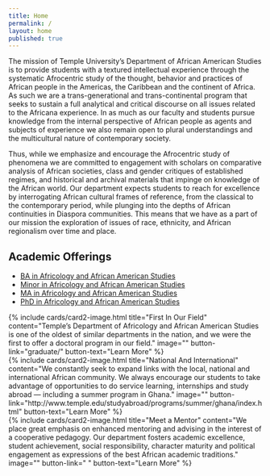 ```yaml
---
title: Home
permalink: /
layout: home
published: true
---
```


The mission of Temple University’s Department of African American Studies is to provide students with a textured intellectual experience through the systematic Afrocentric study of the thought, behavior and practices of African people in the Americas, the Caribbean and the continent of Africa. As such we are a trans-generational and trans-continental program that seeks to sustain a full analytical and critical discourse on all issues related to the Africana experience. In as much as our faculty and students pursue knowledge from the internal perspective of African people as agents and subjects of experience we also remain open to plural understandings and the multicultural nature of contemporary society.

Thus, while we emphasize and encourage the Afrocentric study of phenomena we are committed to engagement with scholars on comparative analysis of African societies, class and gender critiques of established regimes, and historical and archival materials that impinge on knowledge of the African world. Our department expects students to reach for excellence by interrogating African cultural frames of reference, from the classical to the contemporary period, while plunging into the depths of African continuities in Diaspora communities. This means that we have as a part of our mission the exploration of issues of race, ethnicity, and African regionalism over time and place.

## Academic Offerings

- [BA in Africology and African American Studies](http://bulletin.temple.edu/undergraduate/liberal-arts/africology-african-american-studies/ba-africology-african-american-studies/)
- [Minor in Africology and African American Studies](http://bulletin.temple.edu/undergraduate/liberal-arts/africology-african-american-studies/minor-africology-african-american-studies/)
- [MA in Africology and African American Studies](http://bulletin.temple.edu/graduate/scd/cla/africology-african-american-studies-ma/#text)
- [PhD in Africology and African American Studies](http://bulletin.temple.edu/graduate/scd/cla/africology-african-american-studies-phd/)

<div class="row row-wide">
  <div class="col m12 l4">{% include cards/card2-image.html 
    title="First In Our Field" 
    content="Temple’s Department of Africology and African American Studies is one of the oldest of similar departments in the nation, and we were the first to offer a doctoral program in our field." 
    image="" 
    button-link="graduate/" 
    button-text="Learn More" %}
  </div>
  <div class="row row-wide">
    <div class="col m12 l4">{% include cards/card2-image.html 
      title="National And International" 
      content="We constantly seek to expand links with the local, national and international African community. We always encourage our students to take advantage of opportunities to do service learning, internships and study abroad — including a summer program in Ghana." 
      image="" 
      button-link="http://www.temple.edu/studyabroad/programs/summer/ghana/index.html" 
      button-text="Learn More" %}
    </div>
    <div class="row row-wide">
      <div class="col m12 l4">{% include cards/card2-image.html 
        title="Meet a Mentor" 
        content="We place great emphasis on enhanced mentoring and advising in the interest of a cooperative pedagogy. Our department fosters academic excellence, student achievement, social responsibility, character maturity and political engagement as expressions of the best African academic traditions." 
        image="" 
        button-link=" " 
        button-text="Learn More" %}
      </div>
</div>
